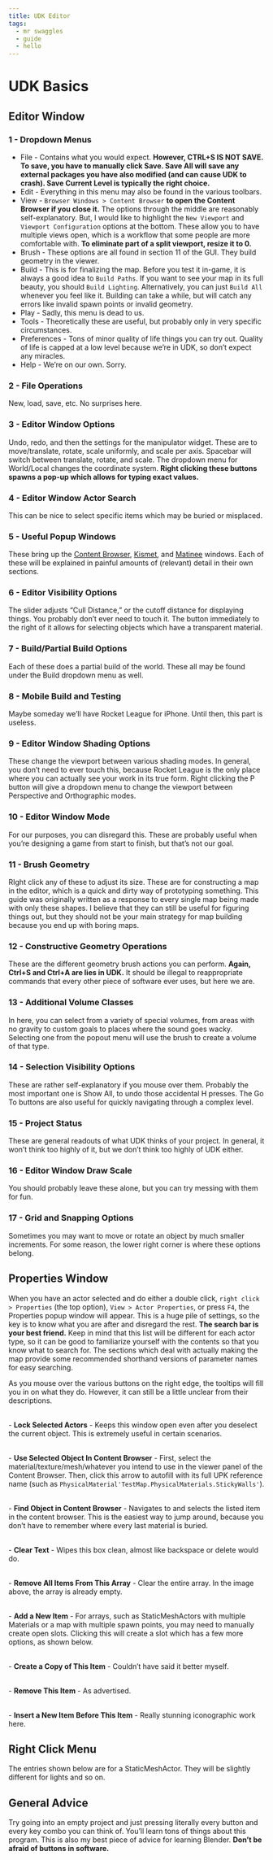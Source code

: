 ```yaml
---
title: UDK Editor 
tags:
  - mr swaggles
  - guide
  - hello
---
```

# UDK Basics

## Editor Window

<CaptionImageComponent src=/images/UDK/essential/image235.png caption="The main course"/>

### 1 - Dropdown Menus

<InlineImageComponent src=/images/UDK/essential/image230.png />

* File - Contains what you would expect. **However, CTRL+S IS NOT SAVE. To save, you have to manually click Save. Save All will save any external packages you have also modified (and can cause UDK to crash). Save Current Level is typically the right choice.**
* Edit - Everything in this menu may also be found in the various toolbars.
* View - `Browser Windows > Content Browser` **to open the Content Browser if you close it.** The options through the middle are reasonably self-explanatory. But, I would like to highlight the `New Viewport` and `Viewport Configuration` options at the bottom. These allow you to have multiple views open, which is a workflow that some people are more comfortable with. **To eliminate part of a split viewport, resize it to 0.**
* Brush - These options are all found in section 11 of the GUI. They build geometry in the viewer.
* Build - This is for finalizing the map. Before you test it in-game, it is always a good idea to `Build Paths`. If you want to see your map in its full beauty, you should `Build Lighting`. Alternatively, you can just `Build All` whenever you feel like it. Building can take a while, but will catch any errors like invalid spawn points or invalid geometry.
* Play - Sadly, this menu is dead to us.
* Tools - Theoretically these are useful, but probably only in very specific circumstances.
* Preferences - Tons of minor quality of life things you can try out. Quality of life is capped at a low level because we’re in UDK, so don’t expect any miracles.
* Help - We’re on our own. Sorry.

### 2 - File Operations

<InlineImageComponent src=/images/UDK/essential/image51.png />

New, load, save, etc. No surprises here.

### 3 - Editor Window Options

<InlineImageComponent src=/images/UDK/essential/image76.png />

Undo, redo, and then the settings for the manipulator widget. These are to move/translate, rotate, scale uniformly, and scale per axis. Spacebar will switch between translate, rotate, and scale. The dropdown menu for World/Local changes the coordinate system. **Right clicking these buttons spawns a pop-up which allows for typing exact values.**

### 4 - Editor Window Actor Search

<InlineImageComponent src=/images/UDK/essential/image145.png />

This can be nice to select specific items which may be buried or misplaced.

### 5 - Useful Popup Windows

<InlineImageComponent src=/images/UDK/essential/image61.png />

These bring up the [Content Browser](08_content_browser.md), [Kismet](../guide/kismet/01_kismet.md), and [Matinee](../guide/udk/21_matinee.md) windows. Each of these will be explained in painful amounts of (relevant) detail in their own sections.

### 6 - Editor Visibility Options

<InlineImageComponent src=/images/UDK/essential/image115.png />

The slider adjusts “Cull Distance,” or the cutoff distance for displaying things. You probably don’t ever need to touch it. The button immediately to the right of it allows for selecting objects which have a transparent material.

### 7 - Build/Partial Build Options

<InlineImageComponent src=/images/UDK/essential/image206.png />

Each of these does  a partial build of the world. These all may be found under the Build dropdown menu as well.

### 8 - Mobile Build and Testing

<InlineImageComponent src=/images/UDK/essential/image200.png />

Maybe someday we’ll have Rocket League for iPhone. Until then, this part is useless.

### 9 - Editor Window Shading Options

<InlineImageComponent src=/images/UDK/essential/image82.png />

These change the viewport between various shading modes. In general, you don’t need to ever touch this, because Rocket League is the only place where you can actually see your work in its true form. Right clicking the P button will give a dropdown menu to change the viewport between Perspective and Orthographic modes.

### 10 - Editor Window Mode

<InlineImageComponent src=/images/UDK/essential/image250.png />

For our purposes, you can disregard this. These are probably useful when you’re designing a game from start to finish, but that’s not our goal.

### 11 - Brush Geometry

<InlineImageComponent src=/images/UDK/essential/image99.png />

RIght click any of these to adjust its size. These are for constructing a map in the editor, which is a quick and dirty way of prototyping something. This guide was originally written as a response to every single map being made with only these shapes. I believe that they can still be useful for figuring things out, but they should not be your main strategy for map building because you end up with boring maps.

### 12 - Constructive Geometry Operations

<InlineImageComponent src=/images/UDK/essential/image9.png />

These are the different geometry brush actions you can perform. **Again, Ctrl+S and Ctrl+A are lies in UDK.** It should be illegal to reappropriate commands that every other piece of software ever uses, but here we are.

### 13 - Additional Volume Classes

<InlineImageComponent src=/images/UDK/essential/image57.png />

In here, you can select from a variety of special volumes, from areas with no gravity to custom goals to places where the sound goes wacky. Selecting one from the popout menu will use the brush to create a volume of that type.

### 14 - Selection Visibility Options

<InlineImageComponent src=/images/UDK/essential/image133.png />

These are rather self-explanatory if you mouse over them. Probably the most important one is Show All, to undo those accidental H presses. The Go To buttons are also useful for quickly navigating through a complex level.

### 15 - Project Status

<InlineImageComponent src=/images/UDK/essential/image4.png />

These are general readouts of what UDK thinks of your project. In general, it won’t think too highly of it, but we don’t think too highly of UDK either.

### 16 - Editor Window Draw Scale

<InlineImageComponent src=/images/UDK/essential/image54.png />

You should probably leave these alone, but you can try messing with them for fun.

### 17 - Grid and Snapping Options

<InlineImageComponent src=/images/UDK/essential/image138.png />

Sometimes you may want to move or rotate an object by much smaller increments. For some reason, the lower right corner is where these options belong.

## Properties Window <Badge text="important" type="tip"/>

When you have an actor selected and do either a double click, `right click > Properties` (the top option), `View > Actor Properties`, or press `F4`, the Properties popup window will appear. This is a huge pile of settings, so the key is to know what you are after and disregard the rest. **The search bar is your best friend.** Keep in mind that this list will be different for each actor type, so it can be good to familiarize yourself with the contents so that you know what to search for. The sections which deal with actually making the map provide some recommended shorthand versions of parameter names for easy searching.

<CaptionImageComponent src=/images/UDK/essential/image181.png caption="Almost as much fun as filing your taxes!"/>

As you mouse over the various buttons on the right edge, the tooltips will fill you in on what they do. However, it can still be a little unclear from their descriptions.

<br><InlineImageComponent src=/images/UDK/basics/image48.png /> - **Lock Selected Actors** - Keeps this window open even after you deselect the current object. This is extremely useful in certain scenarios.

<br><InlineImageComponent src=/images/UDK/essential/image183.png /> - **Use Selected Object In Content Browser** - First, select the material/texture/mesh/whatever you intend to use in the viewer panel of the Content Browser. Then, click this arrow to autofill with its full UPK reference name (such as `PhysicalMaterial'TestMap.PhysicalMaterials.StickyWalls'`).

<br><InlineImageComponent src=/images/UDK/essential/image98.png /> - **Find Object in Content Browser** - Navigates to and selects the listed item in the content browser. This is the easiest way to jump around, because you don’t have to remember where every last material is buried.

<br><InlineImageComponent src=/images/UDK/essential/image135.png /> - **Clear Text** - Wipes this box clean, almost like backspace or delete would do.

<br><InlineImageComponent src=/images/UDK/essential/image239.png /> - **Remove All Items From This Array** - Clear the entire array. In the image above, the array is already empty.

<br><InlineImageComponent src=/images/UDK/essential/image33.png /> - **Add a New Item** - For arrays, such as StaticMeshActors with multiple Materials or a map with multiple spawn points, you may need to manually create open slots. Clicking this will create a slot which has a few more options, as shown below.

<br><InlineImageComponent src=/images/UDK/essential/image116.png /> - **Create a Copy of This Item** - Couldn’t have said it better myself.

<br><InlineImageComponent src=/images/UDK/essential/image153.png /> - **Remove This Item** - As advertised.

<br><InlineImageComponent src=/images/UDK/essential/image198.png /> - **Insert a New Item Before This Item** - Really stunning iconographic work here.


## Right Click Menu <Badge text="note" type="warning"/>

The entries shown below are for a StaticMeshActor. They will be slightly different for lights and so on.

<InlineImageComponent src=/images/UDK/essential/image258.png />

## General Advice <Badge text="important" type="tip"/>

Try going into an empty project and just pressing literally every button and every key combo you can think of. You’ll learn tons of things about this program. This is also my best piece of advice for learning Blender. **Don’t be afraid of buttons in software.**
